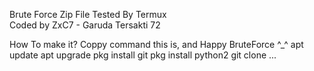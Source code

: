 Brute Force Zip File Tested By Termux<br>
Coded by ZxC7 - Garuda Tersakti 72

How To make it? Coppy command this is, and Happy BruteForce ^_^
apt update
apt upgrade
pkg install git
pkg install python2
git clone ...
